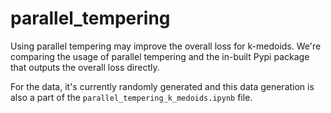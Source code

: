 # parallel_tempering

Using parallel tempering may improve the overall loss for k-medoids. We're comparing the usage of parallel tempering and the in-built Pypi package that outputs the overall loss directly.

For the data, it's currently randomly generated and this data generation is also a part of the `parallel_tempering_k_medoids.ipynb` file.
